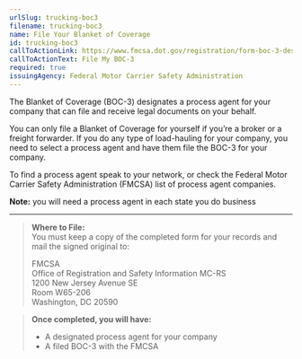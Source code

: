 ```yaml
---
urlSlug: trucking-boc3
filename: trucking-boc3
name: File Your Blanket of Coverage
id: trucking-boc3
callToActionLink: https://www.fmcsa.dot.gov/registration/form-boc-3-designation-agents-service-process
callToActionText: File My BOC-3
required: true
issuingAgency: Federal Motor Carrier Safety Administration
---
```

The Blanket of Coverage (BOC-3) designates a process agent for your company that can file and receive legal documents on your behalf. 
 
You can only file a Blanket of Coverage for yourself if you’re a broker or a freight forwarder. If you do any type of load-hauling for your company, you need to select a process agent and have them file the BOC-3 for your company. 
 
To find a process agent speak to your network, or check the Federal Motor Carrier Safety Administration (FMCSA) list of process agent companies. 
 
**Note:** you will need a process agent in each state you do business
 
---
>**Where to File:**  
>You must keep a copy of the completed form for your records and mail the signed original to:  
>
>FMCSA  
>Office of Registration and Safety Information MC-RS  
>1200 New Jersey Avenue SE   
>Room W65-206  
>Washington, DC 20590
 
>**Once completed, you will have:**
>- A designated process agent for your company
>- A filed BOC-3 with the FMCSA
